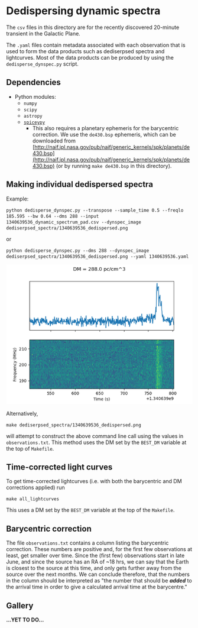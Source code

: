 # Dedispersing dynamic spectra

The `csv` files in this directory are for the recently discovered 20-minute transient in the Galactic Plane.

The `.yaml` files contain metadata associated with each observation that is used to form the data products such as dediserpsed spectra and lightcurves.
Most of the data products can be produced by using the `dedisperse_dynspec.py` script.

## Dependencies

- Python modules:
  - `numpy`
  - `scipy`
  - `astropy`
  - [`spiceypy`](https://spiceypy.readthedocs.io/en/main/)
    - This also requires a planetary ephemeris for the barycentric correction. We use the `de430.bsp` ephemeris, which can be downloaded from [http://naif.jpl.nasa.gov/pub/naif/generic_kernels/spk/planets/de430.bsp](http://naif.jpl.nasa.gov/pub/naif/generic_kernels/spk/planets/de430.bsp) (or by running `make de430.bsp` in this directory).

## Making individual dedispersed spectra

Example:
```
python dedisperse_dynspec.py --transpose --sample_time 0.5 --freqlo 185.595 --bw 0.64 --dms 288 --input 1340639536_dynamic_spectrum_pad.csv --dynspec_image dediserpsed_spectra/1340639536_dedispersed.png
```
or
```
python dedisperse_dynspec.py --dms 288 --dynspec_image dediserpsed_spectra/1340639536_dedispersed.png --yaml 1340639536.yaml
```
![1340639536 dedispersed spectrum](dedispersed_spectra/1340639536_dedispersed.png)

Alternatively,
```
make dediserpsed_spectra/1340639536_dedispersed.png
```
will attempt to construct the above command line call using the values in `observations.txt`.
This method uses the DM set by the `BEST_DM` variable at the top of `Makefile`.

## Time-corrected light curves

To get time-corrected lightcurves (i.e. with both the barycentric and DM corrections applied) run
```
make all_lightcurves
```
This uses a DM set by the `BEST_DM` variable at the top of the `Makefile`.

## Barycentric correction

The file `observations.txt` contains a column listing the barycentric correction.
These numbers are positive and, for the first few observations at least, get smaller over time.
Since the (first few) observations start in late June, and since the source has an RA of ~18 hrs, we can say that the Earth is closest to the source at this time, and only gets further away from the source over the next months.
We can conclude therefore, that the numbers in the column should be interpreted as "the number that should be ***added*** to the arrival time in order to give a calculated arrival time at the barycentre."

## Gallery

**...YET TO DO...**
